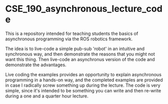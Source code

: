 # CSE_190_asynchronous_lecture_code
This is a repository intended for teaching students the basics of asynchronous programming via the ROS robotics framework.

The idea is to live-code a simple pub-sub 'robot' in an intuitive and synchronous way, and then demonstrate the reasons that you might not want this thing. Then live-code an asynchronus version of the code and demonstrate the advantages.

Live coding the examples provides an opportunity to explain asynchronous programming in a hands-on way, and the completed examples are provided in case I radically screw something up during the lecture. The code is very simple, since it's intended to be something you can write and then re-write during a one and a quarter hour lecture.
